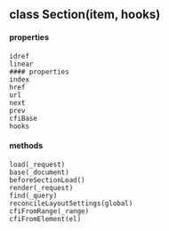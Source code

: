 ## class Section(item, hooks)
  #### properties
    idref
    linear
    #### properties 
    index
    href 
    url
    next 
    prev 
    cfiBase
    hooks
  #### methods
    load(_request)
    base(_document)
    beforeSectionLoad()
    render(_request)
    find(_query)
    reconcileLayoutSettings(global)
    cfiFromRange(_range)
    cfiFromElement(el)